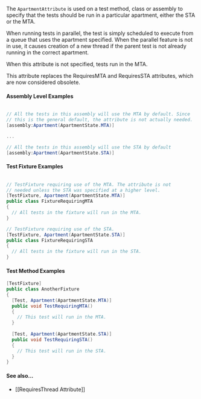 The `ApartmentAttribute` is used on a test method, class or assembly
to specify that the tests should be run in a particular apartment, either
the STA or the MTA.
   
When running tests in parallel, the test is simply scheduled to execute 
from a queue that uses the apartment specified. When the parallel feature 
is not in use, it causes creation of a new thread if the parent test is 
not already running in the correct apartment.
   
When this attribute is not specified, tests run in the MTA.

This attribute replaces the RequiresMTA and RequiresSTA attributes, which
are now considered obsolete.
   
#### Assembly Level Examples
   
```C#

// All the tests in this assembly will use the MTA by default. Since
// this is the general default, the attribute is not actually needed.
[assembly:Apartment(ApartmentState.MTA)]

...

// All the tests in this assembly will use the STA by default
[assembly:Apartment(ApartmentState.STA)]

```

#### Test Fixture Examples
   
```C#

// TestFixture requiring use of the MTA. The attribute is not 
// needed unless the STA was specified at a higher level.
[TestFixture, Apartment(ApartmentState.MTA)]
public class FixtureRequiringMTA
{
  // All tests in the fixture will run in the MTA.
}

// TestFixture requiring use of the STA.
[TestFixture, Apartment(ApartmentState.STA)]
public class FixtureRequiringSTA
{
  // All tests in the fixture will run in the STA.
}

```

#### Test Method Examples
   
```C#
[TestFixture]
public class AnotherFixture
{
  [Test, Apartment(ApartmentState.MTA)]
  public void TestRequiringMTA()
  {
    // This test will run in the MTA.
  }
  
  [Test, Apartment(ApartmentState.STA)]
  public void TestRequiringSTA()
  {
    // This test will run in the STA.
  }
}
```

#### See also...
 * [[RequiresThread Attribute]]
   